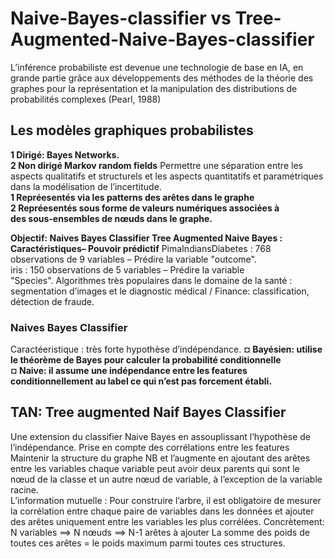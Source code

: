 # Naive-Bayes-classifier  vs  Tree-Augmented-Naive-Bayes-classifier

L’inférence probabiliste est devenue une technologie de base en IA, en grande partie grâce aux
développements des méthodes de la théorie des graphes pour la représentation et la
manipulation des distributions de probabilités complexes (Pearl, 1988)

## Les modèles graphiques probabilistes 

**1 Dirigé: Bayes Networks.   
 2 Non dirigé Markov random fields**
Permettre une séparation entre les aspects qualitatifs et
structurels et les aspects quantitatifs et paramétriques dans la
modélisation de l’incertitude.  
**1 Repréesentés via les patterns des arêtes dans le graphe   
  2 Repréesentés sous forme de valeurs numériques associées à  
des sous-ensembles de nœuds dans le graphe.**  

**Objectif: Naives Bayes Classifier Tree Augmented
Naive Bayes : Caractéristiques– Pouvoir prédictif**
PimaIndiansDiabetes : 768 observations de 9 variables –
Prédire la variable "outcome".   
iris : 150 observations de 5 variables – Prédire la variable  
"Species".
Algorithmes très populaires dans le domaine de la santé :
segmentation d’images et le diagnostic médical / Finance:
classification, détection de fraude.  

### Naives Bayes Classifier
Caractéeristique : très forte hypothèse d’indépendance.
**¤ Bayésien: utilise le théorème de Bayes pour calculer la
probabilité conditionnelle        
¤ Naive: il assume une indépendance entre les features
conditionnellement au label ce qui n’est pas forcement
établi.**  

## TAN: Tree augmented Naif Bayes Classifier 
Une extension du classifier Naive Bayes en assouplissant
l’hypothèse de l’indépendance.
Prise en compte des corrélations entre les features
Maintenir la structure du graphe NB et l’augmente en
ajoutant des arêtes entre les variables
chaque variable peut avoir deux parents qui sont le nœud
de la classe et un autre nœud de variable, à l’exception de
la variable racine.  
L’information mutuelle : Pour construire l’arbre, il est
obligatoire de mesurer la corrélation entre chaque paire de
variables dans les données et ajouter des arêtes uniquement
entre les variables les plus corrélées. 
Concrètement: N variables ==> N nœuds ==> N-1 arêtes
à ajouter
La somme des poids de toutes ces arêtes = le poids
maximum parmi toutes ces structures.

